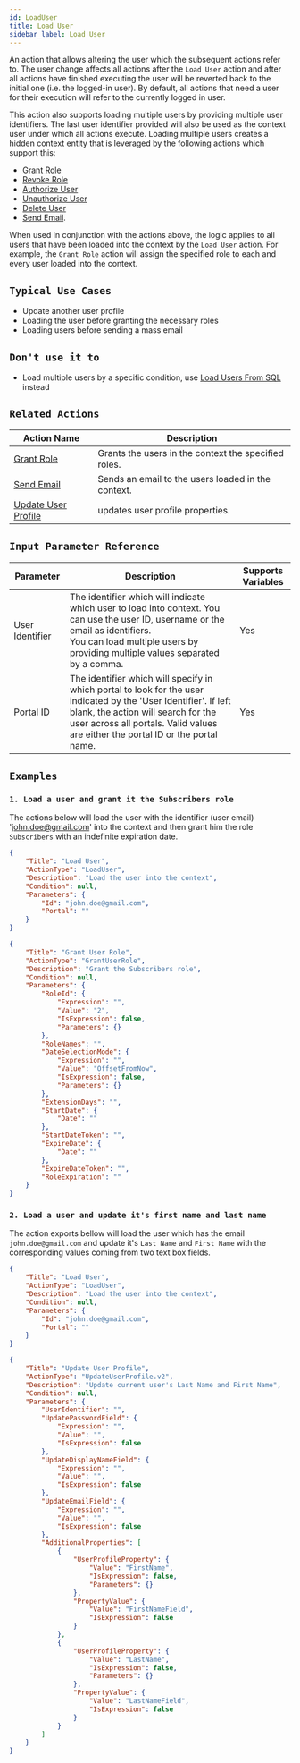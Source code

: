 ```yaml
---
id: LoadUser
title: Load User
sidebar_label: Load User
---
```


An action that allows altering the user which the subsequent actions refer to. The user change affects all actions after the `Load User` action and after all actions have finished executing the user will be reverted back to the initial one (i.e. the logged-in user). By default, all actions that need a user for their execution will refer to the currently logged in user.

This action also supports loading multiple users by providing multiple user identifiers. The last user identifier provided will also be used as the context user under which all actions execute. Loading multiple users creates a hidden context entity that is leveraged by the following actions which support this:

- [Grant Role](/docs/Actions/grant-role.md)
- [Revoke Role](/docs/Actions/revoke-role.md)
- [Authorize User](/docs/Actions/authorize-user.md)
- [Unauthorize User](/docs/Actions/unauthorize-user.md)
- [Delete User](/docs/Actions/delete-user.md)
- [Send Email](/doc/Actions/send-email.md).

When used in conjunction with the actions above, the logic applies to all users that have been loaded into the context by the `Load User` action. For example, the `Grant Role` action will assign the specified role to each and every user loaded into the context.

## `Typical Use Cases`

- Update another user profile
- Loading the user before granting the necessary roles
- Loading users before sending a mass email

## `Don't use it to`

- Load multiple users by a specific condition, use [Load Users From SQL](/docs/actions/load-users-sql.md) instead

## `Related Actions`

| Action Name | Description|
|-------------|------------|
| [Grant Role](/docs/Actions/grant-role.md) | Grants the users in the context the specified roles.|
| [Send Email](/doc/Actions/send-email.md) | Sends an email to the users loaded in the context.|
| [Update User Profile](/docs/Actions/update-user-profile.md) | updates user profile properties. |

## `Input Parameter Reference`

| Parameter     | Description                           | Supports Variables |
|---------------|---------------------------------------|--------------------|
| User Identifier | The identifier which will indicate which user to load into context. You can use the user ID, username or the email as identifiers. <br/> You can load multiple users by providing multiple values separated by a comma. | Yes |
| Portal ID | The identifier which will specify in which portal to look for the user indicated by the 'User Identifier'. If left blank, the action will search for the user across all portals. Valid values are either the portal ID or the portal name. | Yes |

## `Examples`

### `1. Load a user and grant it the Subscribers role`

The actions below will load the user with the identifier (user email) 'john.doe@gmail.com' into the context and then grant him the role `Subscribers` with an indefinite expiration date.

```json
{
    "Title": "Load User",
    "ActionType": "LoadUser",
    "Description": "Load the user into the context",
    "Condition": null,
    "Parameters": {
        "Id": "john.doe@gmail.com",
        "Portal": ""
    }
}
```

```json
{
    "Title": "Grant User Role",
    "ActionType": "GrantUserRole",
    "Description": "Grant the Subscribers role",
    "Condition": null,
    "Parameters": {
        "RoleId": {
            "Expression": "",
            "Value": "2",
            "IsExpression": false,
            "Parameters": {}
        },
        "RoleNames": "",
        "DateSelectionMode": {
            "Expression": "",
            "Value": "OffsetFromNow",
            "IsExpression": false,
            "Parameters": {}
        },
        "ExtensionDays": "",
        "StartDate": {
            "Date": ""
        },
        "StartDateToken": "",
        "ExpireDate": {
            "Date": ""
        },
        "ExpireDateToken": "",
        "RoleExpiration": ""
    }
}
```

### `2. Load a user and update it's first name and last name`

The action exports bellow will load the user which has the email `john.doe@gmail.com` and update it's `Last Name` and `First Name` with the corresponding values coming from two text box fields.

```json
{
    "Title": "Load User",
    "ActionType": "LoadUser",
    "Description": "Load the user into the context",
    "Condition": null,
    "Parameters": {
        "Id": "john.doe@gmail.com",
        "Portal": ""
    }
}
```

```json
{
    "Title": "Update User Profile",
    "ActionType": "UpdateUserProfile.v2",
    "Description": "Update current user's Last Name and First Name",
    "Condition": null,
    "Parameters": {
        "UserIdentifier": "",
        "UpdatePasswordField": {
            "Expression": "",
            "Value": "",
            "IsExpression": false
        },
        "UpdateDisplayNameField": {
            "Expression": "",
            "Value": "",
            "IsExpression": false
        },
        "UpdateEmailField": {
            "Expression": "",
            "Value": "",
            "IsExpression": false
        },
        "AdditionalProperties": [
            {
                "UserProfileProperty": {
                    "Value": "FirstName",
                    "IsExpression": false,
                    "Parameters": {}
                },
                "PropertyValue": {
                    "Value": "FirstNameField",
                    "IsExpression": false
                }
            },
            {
                "UserProfileProperty": {
                    "Value": "LastName",
                    "IsExpression": false,
                    "Parameters": {}
                },
                "PropertyValue": {
                    "Value": "LastNameField",
                    "IsExpression": false
                }
            }
        ]
    }
}
```
